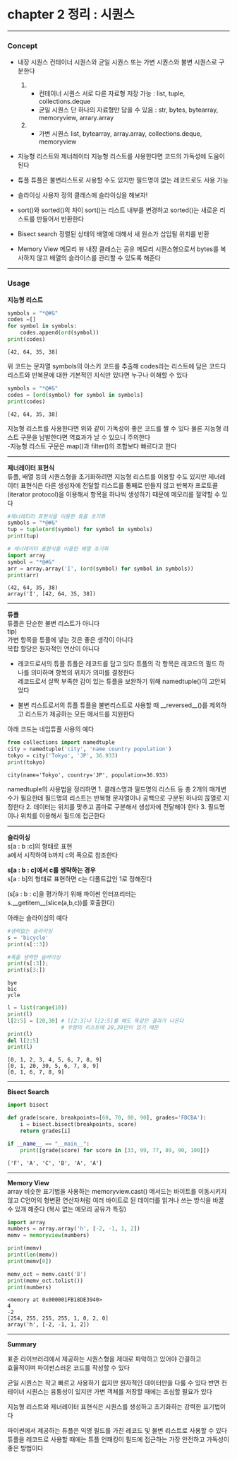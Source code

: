 # chapter 2 정리 : 시퀀스
***
### Concept 
* 내장 시퀀스
    컨테이너 시퀀스와 균일 시퀀스 또는 가변 시퀀스와 불변 시퀀스로 구분한다  
    
    1. - 컨테이너 시퀀스
          서로 다른 자료형 저장 가능 : list, tuple, collections.deque
       - 균일 시퀀스
          단 하나의 자료형만 담을 수 있음 : str, bytes, bytearray, memoryview, arrary.array
    2. - 가변 시퀀스
          list, bytearray, array.array, collections.deque, memoryview    
          
          
* 지능형 리스트와 제너레이터
    지능형 리스트를 사용한다면 코드의 가독성에 도움이 된다    
    
    
* 튜플 
    튜플은 불변리스트로 사용할 수도 있지만 필드명이 없는 레코드로도 사용 가능    
    
    
* 슬라이싱
    사용자 정의 클래스에 슬라이싱을 해보자!    
    
    
* sort()와 sorted()의 차이
    sort()는 리스트 내부를 변경하고 sorted()는 새로운 리스트를 만들어서 반환한다      
    
    
* Bisect search
    정렬된 상태의 배열에 대해서 새 원소가 삽입될 위치를 반환  
    
    
* Memory View
    메모리 뷰 내장 클래스는 공유 메모리 시퀀스형으로서 bytes를 복사하지 않고
    배열의 슬라이스를 관리할 수 있도록 해준다
***

### Usage  

**지능형 리스트**


```python
symbols = "*@#&"
codes =[]
for symbol in symbols:
    codes.append(ord(symbol))
print(codes)
```

    [42, 64, 35, 38]
    

위 코드는 문자열 symbols의 아스키 코드를 추출해 codes라는 리스트에 담은 코드다
리스트와 반복문에 대한 기본적인 지식만 있다면 누구나 이해할 수 있다


```python
symbols = "*@#&"
codes = [ord(symbol) for symbol in symbols]
print(codes)
```

    [42, 64, 35, 38]
    

지능형 리스트를 사용한다면 위와 같이 가독성이 좋은 코드를 짤 수 있다
물론 지능형 리스트 구문을 남발한다면 역효과가 날 수 있으니 주의한다  
-지능형 리스트 구문은 map()과 filter()의 조합보다 빠르다고 한다  

---

**제너레이터 표현식**  
튜플, 배열 등의 시퀀스형을 초기화하려면 지능형 리스트를 이용할 수도 있지만
제너레이터 표현식은 다른 생성자에 전달할 리스트를 통째로 만들지 않고 
반복자 프로토콜(iterator protocol)을 이용해서 항목을 하나씩 생성하기 때문에 
메모리를 절약할 수 있다


```python
#제너레티러 표현식을 이용한 튜플 초기화
symbols = "*@#&"
tup = tuple(ord(symbol) for symbol in symbols)
print(tup)

# 제너레이터 표현식을 이용한 배열 초기화
import array
symbol = "*@#&"
arr = array.array('I', (ord(symbol) for symbol in symbols))
print(arr)
```

    (42, 64, 35, 38)
    array('I', [42, 64, 35, 38])
    

---  
**튜플**  
튜플은 단순한 불변 리스트가 아니다   
tip)   
가변 항목을 튜플에 넣는 것은 좋은 생각이 아니다  
복합 할당은 원자적인 연산이 아니다
         
* 레코드로서의 튜플
      튜플은 레코드를 담고 있다 
      튜플의 각 항목은 레코드의 필드 하나를 의미하며 항목의 위치가 의미를 결정한다  
      레코드로서 살짝 부족한 감이 있는 튜플을 보완하기 위해 namedtuple()이 고안되었다  
      
* 불변 리스트로서의 튜플
      튜플을 불변리스트로 사용할 때 \_\_reversed\_\_()를 제외하고
      리스트가 제공하는 모든 메서드를 지원한다  
      
    
아래 코드는 네임튜플 사용의 예다


```python
from collections import namedtuple 
city = namedtuple('city', 'name country population')
tokyo = city('Tokyo', 'JP', 36.933)
print(tokyo)
```

    city(name='Tokyo', country='JP', population=36.933)
    

namedtuple의 사용법을 정리하면
    1. 클래스명과 필드명의 리스트 등 총 2개의 매개변수가 필요한데
       필드명의 리스트는 반복형 문자열이나 공백으로 구분된 하나의 묹열로 지정한다
    2. 데이터는 위치를 맞추고 콤마로 구분해서 생성자에 전달해야 한다
    3. 필드명이나 위치를 이용해서 필드에 접근한다  
    
---

**슬라이싱**  
s[a : b :c]의 형태로 표현  
a에서 시작하여 b까지 c의 폭으로 참조한다

**s[a : b : c]에서 c를 생략하는 경우**  
s[a : b]의 형태로 표현하면 c는 디폴트값인 1로 정해진다

(s[a : b : c]을 평가하기 위해 파이썬 인터프리터는   
s.\_\_getitem\_\_(slice(a,b,c))를 호출한다)
  
아래는 슬라이싱의 예다


```python
#생략없는 슬라이싱
s = 'bicycle'
print(s[::3])

#폭을 생략한 슬라이싱
print(s[:3]);
print(s[3:])
```

    bye
    bic
    ycle
    


```python
l = list(range(10))
print(l)
l[2:5] = [20,30] # l[2:3]나 l[2:5]를 해도 똑같은 결과가 나온다 
                 # 우항의 리스트에 20,30만이 있기 때문
print(l)
del l[2:5]
print(l)
```

    [0, 1, 2, 3, 4, 5, 6, 7, 8, 9]
    [0, 1, 20, 30, 5, 6, 7, 8, 9]
    [0, 1, 6, 7, 8, 9]
    

---
**Bisect Search**



```python
import bisect

def grade(score, breakpoints=[60, 70, 80, 90], grades='FDCBA'):
    i = bisect.bisect(breakpoints, score)
    return grades[i]

if __name__ == "__main__":
    print([grade(score) for score in [33, 99, 77, 89, 90, 100]])
```

    ['F', 'A', 'C', 'B', 'A', 'A']
    

---
**Memory View**  
array 비슷한 표기법을 사용하는 memoryview.cast() 메서드는 바이트를 이동시키지  
않고 C언어의 형변환 연산자처럼 여러 바이트로 된 데이터를 읽거나 쓰는 방식을 
바꿀 수 있개 해준다
(복사 없는 메모리 공유가 특징)


```python
import array
numbers = array.array('h', [-2, -1, 1, 2])
memv = memoryview(numbers)

print(memv) 
print(len(memv))
print(memv[0])

memv_oct = memv.cast('B')
print(memv_oct.tolist())
print(numbers)
```

    <memory at 0x000001FB18DE3940>
    4
    -2
    [254, 255, 255, 255, 1, 0, 2, 0]
    array('h', [-2, -1, 1, 2])
    

---
**Summary**  
  
표준 라이브러리에서 제공하는 시퀀스형을 제대로 파악하고 있어야 간결하고  
효율적이며 파이썬스러운 코드를 작성할 수 있다
  
균일 시퀀스는 작고 빠르고 사용하기 쉽지만 원자적인 데이터만을 다룰 수 있다
반면 컨테이너 시퀀스는 융퉁성이 있지만 가변 객체를 저장할 때에는 조심할 필요가 있다
  
지능형 리스트와 제너레이터 표현식은 시퀀스를 생성하고 초기화하는 강력한 표기법이다
  
    
파이썬에서 제공하는 튜플은 익명 필드를 가진 레코드 및 불변 리스트로 사용할 수 있다
튜플을 레코드로 사용할 때에는 튜플 언패킹이 필드에 접근하는 가장 안전하고 가독성이 
좋은 방법이다 
